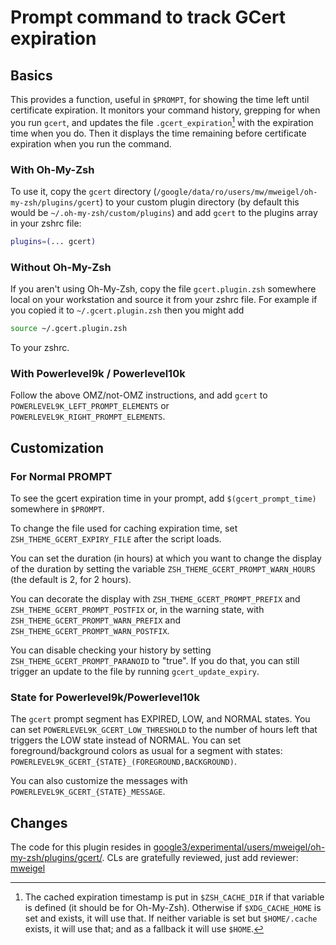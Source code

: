 # Prompt command to track GCert expiration

## Basics

This provides a function, useful in `$PROMPT`, for showing the time left until
certificate expiration.  It monitors your command history, grepping for when you
run `gcert`, and updates the file `.gcert_expiration`[^directory] with the
expiration time when you do.  Then it displays the time remaining before
certificate expiration when you run the command.

[^directory]: The cached expiration timestamp is put in `$ZSH_CACHE_DIR` if that
    variable is defined (it should be for Oh-My-Zsh).  Otherwise if `$XDG_CACHE_HOME`
    is set and exists, it will use that.  If neither variable is set but `$HOME/.cache`
    exists, it will use that; and as a fallback it will use `$HOME`.

### With Oh-My-Zsh

To use it, copy the `gcert` directory
(`/google/data/ro/users/mw/mweigel/oh-my-zsh/plugins/gcert`) to your custom
plugin directory (by default this would be `~/.oh-my-zsh/custom/plugins`) and
add `gcert` to the plugins array in your zshrc file:

```zsh
plugins=(... gcert)
```

### Without Oh-My-Zsh

If you aren't using Oh-My-Zsh, copy the file `gcert.plugin.zsh`
somewhere local on your workstation and source it from your zshrc
file. For example if you copied it to `~/.gcert.plugin.zsh` then
you might add

```zsh
source ~/.gcert.plugin.zsh
```

To your zshrc.

### With Powerlevel9k / Powerlevel10k

Follow the above OMZ/not-OMZ instructions, and add `gcert` to
`POWERLEVEL9K_LEFT_PROMPT_ELEMENTS` or `POWERLEVEL9K_RIGHT_PROMPT_ELEMENTS`.

## Customization

### For Normal PROMPT

To see the gcert expiration time in your prompt, add
`$(gcert_prompt_time)` somewhere in `$PROMPT`.

To change the file used for caching expiration time, set
`ZSH_THEME_GCERT_EXPIRY_FILE` after the script loads.

You can set the duration (in hours) at which you want to change the
display of the duration by setting the variable
`ZSH_THEME_GCERT_PROMPT_WARN_HOURS` (the default is 2, for 2 hours).

You can decorate the display with `ZSH_THEME_GCERT_PROMPT_PREFIX` and
`ZSH_THEME_GCERT_PROMPT_POSTFIX` or, in the warning state, with
`ZSH_THEME_GCERT_PROMPT_WARN_PREFIX` and
`ZSH_THEME_GCERT_PROMPT_WARN_POSTFIX`.

You can disable checking your history by setting
`ZSH_THEME_GCERT_PROMPT_PARANOID` to "true". If you do that, you can
still trigger an update to the file by running `gcert_update_expiry`.

### State for Powerlevel9k/Powerlevel10k

The `gcert` prompt segment has EXPIRED, LOW, and NORMAL states.  You can set
`POWERLEVEL9K_GCERT_LOW_THRESHOLD` to the number of hours left that triggers the
LOW state instead of NORMAL.  You can set foreground/background colors as usual
for a segment with states: `POWERLEVEL9K_GCERT_{STATE}_(FOREGROUND,BACKGROUND)`.

You can also customize the messages with `POWERLEVEL9K_GCERT_{STATE}_MESSAGE`.

## Changes

The code for this plugin resides in
[google3/experimental/users/mweigel/oh-my-zsh/plugins/gcert/](http://google3/experimental/users/mweigel/oh-my-zsh/plugins/gcert/). CLs
are gratefully reviewed, just add reviewer:
[mweigel](http://who/mweigel)
